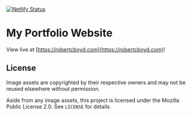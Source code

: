 [![Netlify Status](https://api.netlify.com/api/v1/badges/ed39ec14-08d4-460b-a00f-e8a4e2fffc5a/deploy-status)](https://app.netlify.com/sites/nervous-agnesi-e19942/deploys)

# My Portfolio Website

View live at [https://robertcboyd.com](https://robertcboyd.com)!

## License

Image assets are copyrighted by their respective owners and may not be reused elsewhere without permission.

Aside from any image assets, this project is licensed under the Mozilla Public License 2.0. See `LICENSE` for details.
